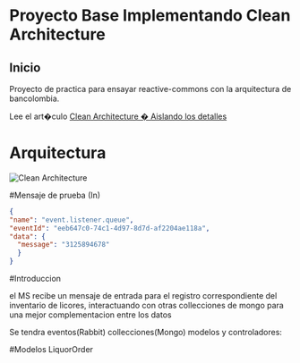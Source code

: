 # Proyecto Base Implementando Clean Architecture

## Inicio

Proyecto de practica para ensayar reactive-commons con la arquitectura de bancolombia.

Lee el art�culo [Clean Architecture � Aislando los detalles](https://medium.com/bancolombia-tech/clean-architecture-aislando-los-detalles-4f9530f35d7a)

# Arquitectura

![Clean Architecture](https://miro.medium.com/max/1400/1*ZdlHz8B0-qu9Y-QO3AXR_w.png)

#Mensaje de prueba (In)

```JSON
{
"name": "event.listener.queue",
"eventId": "eeb647c0-74c1-4d97-8d7d-af2204ae118a",
"data": {
  "message": "3125894678"
  }
}
```

#Introduccion

el MS recibe un mensaje de entrada para el registro correspondiente del inventario de licores, interactuando con otras collecciones de mongo para una mejor complementacion entre los datos

Se tendra eventos(Rabbit) collecciones(Mongo) modelos y controladores:


#Modelos
LiquorOrder

